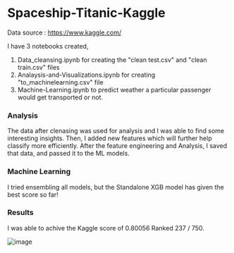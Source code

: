 # Spaceship-Titanic-Kaggle

Data source : https://www.kaggle.com/

I have 3 notebooks created, 

1. Data_cleansing.ipynb for creating the "clean test.csv" and "clean train.csv" files
2. Analaysis-and-Visualizations.ipynb for creating "to_machinelearning.csv" file 
3. Machine-Learning.ipynb to predict weather a particular passenger would get transported or not.

### Analysis
The data after clenasing was used for analysis and I was able to find some interesting insights. 
Then, I added new features which will further help classify more efficiently. After the feature engineering and Analysis, 
I saved that data, and passed it to the ML models. 

### Machine Learning
I tried ensembling all models, but the Standalone XGB model has given the best score so far! 

### Results
I was able to achive the Kaggle score of 0.80056
Ranked 237 / 750.

![image](https://user-images.githubusercontent.com/20862520/160079550-0fe6dc23-1d3a-4cdb-9c10-343495bfbd3d.png)
